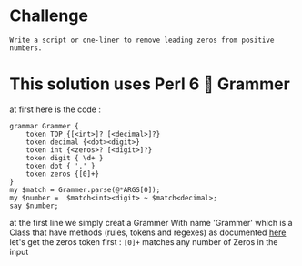 # Challenge
`Write a script or one-liner to remove leading zeros from positive numbers.`
# This solution uses Perl 6 :butterfly: Grammer
at first here is the code : 
```perl6
grammar Grammer {
    token TOP {[<int>]? [<decimal>]?}
    token decimal {<dot><digit>}
    token int {<zeros>? [<digit>]?}
    token digit { \d+ }
    token dot { '.' }
    token zeros {[0]+}
}
my $match = Grammer.parse(@*ARGS[0]);
my $number =  $match<int><digit> ~ $match<decimal>;
say $number;
```
at the first line we simply creat a Grammer With name 'Grammer' which is a Class that have methods (rules, tokens and regexes)
as documented [here](https://docs.perl6.org/language/grammars)
let's get the zeros token first : 
`[0]+` matches any number of Zeros in the input
